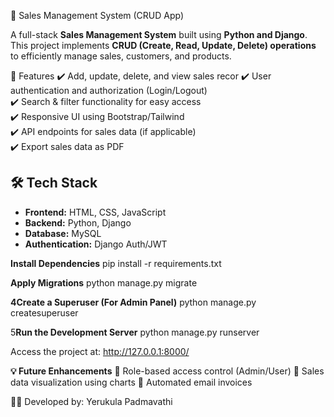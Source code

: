 🛒 Sales Management System (CRUD App)

A full-stack **Sales Management System** built using **Python and Django**. This project implements **CRUD (Create, Read, Update, Delete) operations** to efficiently manage sales, customers, and products.

 📌 Features
✔️ Add, update, delete, and view sales recor
✔️ User authentication and authorization (Login/Logout)  
✔️ Search & filter functionality for easy access  
✔️ Responsive UI using Bootstrap/Tailwind  
✔️ API endpoints for sales data (if applicable)  
✔️ Export sales data as PDF 

## 🛠️ Tech Stack
- **Frontend:** HTML, CSS, JavaScript  
- **Backend:** Python, Django 
- **Database:** MySQL
- **Authentication:** Django Auth/JWT

**Install Dependencies**
pip install -r requirements.txt

**Apply Migrations**
python manage.py migrate

**4Create a Superuser (For Admin Panel)** 
python manage.py createsuperuser

5️**Run the Development Server**
 python manage.py runserver
 
Access the project at: http://127.0.0.1:8000/

**💡 Future Enhancements**
🔹 Role-based access control (Admin/User)
🔹 Sales data visualization using charts
🔹 Automated email invoices


👨‍💻 Developed by: Yerukula Padmavathi

 





